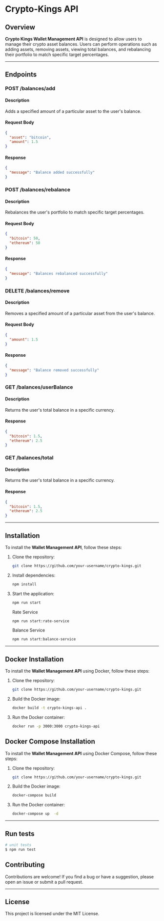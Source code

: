 # Crypto-Kings API

## Overview

**Crypto Kings Wallet Management API** is designed to allow users to manage their crypto asset balances. Users can perform operations such as adding assets, removing assets, viewing total balances, and rebalancing their portfolio to match specific target percentages.

---

## Endpoints

### **POST /balances/add**

#### Description

Adds a specified amount of a particular asset to the user's balance.

#### Request Body

```json
{
  "asset": "bitcoin",
  "amount": 1.5
}
```

#### Response

```json
{
  "message": "Balance added successfully"
}
```

### **POST /balances/rebalance**

#### Description

Rebalances the user's portfolio to match specific target percentages.

#### Request Body

```json
{
  "bitcoin": 50,
  "ethereum": 50
}
```

#### Response

```json
{
  "message": "Balances rebalanced successfully"
}
```

### **DELETE /balances/remove**

#### Description

Removes a specified amount of a particular asset from the user's balance.

#### Request Body

```json
{
  "amount": 1.5
}
```

#### Response

```json
{
  "message": "Balance removed successfully"
}
```

### **GET /balances/userBalance**

#### Description

Returns the user's total balance in a specific currency.

#### Response

```json
{
  "bitcoin": 1.5,
  "ethereum": 2.5
}
```

### **GET /balances/total**

#### Description

Returns the user's total balance in a specific currency.

#### Response

```json
{
  "bitcoin": 1.5,
  "ethereum": 2.5
}
```

---

## Installation

To install the **Wallet Management API**, follow these steps:

1. Clone the repository:

   ```bash
   git clone https://github.com/your-username/crypto-kings.git
   ```

2. Install dependencies:

   ```bash
   npm install
   ```

3. Start the application:

   ```bash
   npm run start
   ```
   Rate Service
   ```bash
   npm run start:rate-service
   ```

   Balance Service
   ```bash
   npm run start:balance-service
   ```

---

## Docker Installation

To install the **Wallet Management API** using Docker, follow these steps:

1. Clone the repository:

   ```bash
   git clone https://github.com/your-username/crypto-kings.git
   ```

2. Build the Docker image:

   ```bash
   docker build -t crypto-kings-api .
   ```

3. Run the Docker container:

   ```bash
   docker run -p 3000:3000 crypto-kings-api
   ```

## Docker Compose Installation

To install the **Wallet Management API** using Docker Compose, follow these steps:

1. Clone the repository:

   ```bash
   git clone https://github.com/your-username/crypto-kings.git
   ```

2. Build the Docker image:

   ```bash
   docker-compose build
   ```

3. Run the Docker container:

   ```bash
   docker-compose up  -d
   ```

---

## Run tests

```bash
# unit tests
$ npm run test

```

## Contributing

Contributions are welcome! If you find a bug or have a suggestion, please open an issue or submit a pull request.

---

## License

This project is licensed under the MIT License.



